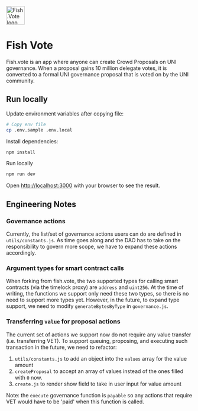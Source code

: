 <img src="https://www.fish.vote/vectors/logo-mobile.svg" alt="Fish.Vote logo" width="50" />

# Fish Vote

Fish.vote is an app where anyone can create Crowd Proposals on UNI governance. When a proposal gains 10 million delegate votes, it is converted to a formal UNI governance proposal that is voted on by the UNI community.

## Run locally

Update environment variables after copying file:

```bash
# Copy env file
cp .env.sample .env.local
```

Install dependencies:

```bash
npm install
```

Run locally

```bash
npm run dev
```

Open [http://localhost:3000](http://localhost:3000) with your browser to see the result.


## Engineering Notes

### Governance actions
Currently, the list/set of governance actions users can do are defined in `utils/constants.js`. As time goes along and the DAO has to take on the responsibility to govern more scope, we have to expand these actions accordingly. 

### Argument types for smart contract calls 
When forking from fish.vote, the two supported types for calling smart contracts (via the timelock proxy) are `address` and `uint256`. At the time of writing, the functions we support only need these two types, so there is no need to support more types yet. However, in the future, to expand type support, we need to modify `generateBytesByType` in `governance.js`. 

### Transferring `value` for proposal actions
The current set of actions we support now do not require any value transfer (i.e. transferring VET). To support queuing, proposing, and executing such transaction in the future, we need to refactor: 
1. `utils/constants.js` to add an object into the `values` array for the value amount
2. `createProposal` to accept an array of values instead of the ones filled with `0` now.   
3. `create.js` to render show field to take in user input for value amount

Note: the `execute` governance function is `payable` so any actions that require VET would have to be 'paid' when this function is called. 